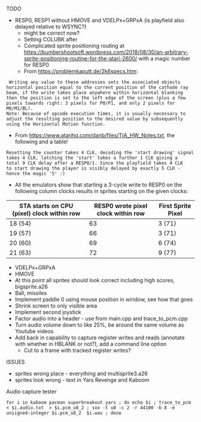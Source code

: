 TODO
* RESP0, RESP1 without HMOVE and VDELPx+GRPxA (is playfield also delayed relative to WSYNC?)
  * might be correct now?
  * Setting COLUBK after 
  * Complicated sprite positioning routing at https://bumbershootsoft.wordpress.com/2018/08/30/an-arbitrary-sprite-positioning-routine-for-the-atari-2600/ with a magic number for RESP0
  * From https://problemkaputt.de/2k6specs.htm:
```
 Writing any value to these addresses sets the associated objects horizontal position equal to the current position of the cathode ray beam, if the write takes place anywhere within horizontal blanking then the position is set to the left edge of the screen (plus a few pixels towards right: 3 pixels for P0/P1, and only 2 pixels for M0/M1/BL).
Note: Because of opcode execution times, it is usually necessary to adjust the resulting position to the desired value by subsequently using the Horizontal Motion function.
```
  * From https://www.atarihq.com/danb/files/TIA_HW_Notes.txt, the following and a table!
```
Resetting the counter takes 4 CLK, decoding the 'start drawing' signal
takes 4 CLK, latching the 'start' takes a further 1 CLK giving a
total 9 CLK delay after a RESP0/1. Since the playfield takes 4 CLK
to start drawing the player is visibly delayed by exactly 5 CLK -
hence the magic '5' :)
```
  * All the emulators show that starting a 3-cycle write to RESP0 on the following column clocks results in  sprites starting on the given clocks:

| STA starts on CPU (pixel) clock within row | RESP0 wrote pixel clock within row | First Sprite Pixel |
| ------------------------------------------ | ---------------------------------- | ------------------ |
| 18 (54)                                    | 63                                 | 3 (71)             |
| 19 (57)                                    | 66                                 | 3 (71)             |
| 20 (60)                                    | 69                                 | 6 (74)             |
| 21 (63)                                    | 72                                 | 9 (77)             |

* VDELPx+GRPxA
* HMOVE
* At this point all sprites should look correct including high scores, bigsprite.a26
* Ball, missiles
* Implement paddle 0 using mouse position in window, see how that goes
* Shrink screen to only visible area
* Implement second joystick
* Factor audio into a header - use from main.cpp and trace_to_pcm.cpp
* Turn audio volume down to like 25%, be around the same volume as Youtube videos
* Add back in capability to capture register writes and reads (annotate with whether in HBLANK or not?), add a command line option
  * Cut to a frame with tracked register writes?


ISSUES
* sprites wrong place - everything and multisprite3.a26
* sprites look wrong - text in Yars Revenge and Kaboom

Audio capture tester

```
for i in kaboom pacman superbreakout yars ; do echo $i ; trace_to_pcm < $i.audio.txt  > $i.pcm_u8_2 ; sox -t u8 -c 2 -r 44100 -b 8 -e unsigned-integer $i.pcm_u8_2  $i.wav ; done
```

